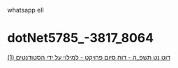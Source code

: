 whatsapp ell
# dotNet5785_-3817_8064
[דוט נט תשפ_ה - דוח סיום פרויקט - למילוי על ידי הסטודנטים (1)](./dotNet5785_-3817_8064/.docx)
